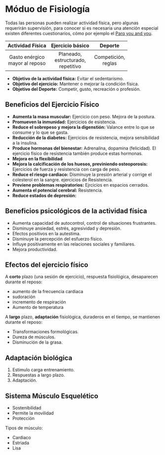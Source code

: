 # Móduo de Fisiología

Todas las personas pueden realizar actividad física, pero algunas requerirán
supervisión, para conocer si es necesaria una atención especial existen diferentes
cuestionarios, cómo por ejemplo el [Parq you and you](https://www.fmm.es/images/stories/Documentos/Actividades/Carreras_Montana/2016/160930_par-q-corredores.pdf).

| Actividad Física | Ejercicio básico | Deporte |
| :----: | :----: | :----: |
| Gasto enérgico <br> mayor al reposo| Planeado, <br>estructurado, <br>repetitivo | Competición, <br>reglas |

- **Objetivo de la actividad física:** Evitar el sedentarismo.
- **Objetivo del ejercicio:** Mantener o mejorar la condición física.
- **Objetivo del Deporte:** Competir, gusto, recreación o profesión.

## Beneficios del Ejercicio Físico

- **Aumenta la masa muscular:** Ejercicio con peso. Mejora de la postura.
- **Promueven la inmunidad:** Ejercicios de esistencia.
- **Reduce el sobrepeso y mejora la digenstión:** Valance entre lo que se consume
  y lo que se gasta.
- **Reducción de la diabetes:** Ejercicios de resistencia, mejora sensibilidad a la
  insulina.
- **Produce hormonas del bienestar:** Adrenalina, dopamina (felicidad). El
  ejercicio físico de resistencia también produce estas hormonas.
- **Mejora en la flexibilidad**
- **Mejora la calcificación de los huesos, previniendo osteoporosis:** Ejercicios
  de fuerza y resistencia con carga de peso.
- **Reduce el riesgo cardiaco:** Disminuye la presión arterial y corrige el
  colesterol en la sangre. ejercicios de Resistencia.
- **Previene problemas respiratorios:** Ejrcicios en espacios cerrados.
- **Aumenta el potencial cerebral:** Resistencia.
- **Reduce estados de depresión:**

## Beneficios psicológicos de la actividad física

- Aumenta capacidad de autocontrol, control de situaciones frustrantes.
- Disminuye ansiedad, estrés, agresividad y depresión.
- Efectos positivos en la autestima.
- Disminuye la percepción del esfuerzo físico.
- Influye positivamente en las relaciones sociales y familiares.
- Mejora productividad.

## Efectos del ejercicio físico

A **corto** plazo (una sesión de ejercicio), respuesta fisiológica, desaparecen
durante el reposo:
- aumento de la frecuencia cardiaca
- sudoración
- incremento de respiración
- Aumento de temperatura

A **largo** plazo, **adaptación** fisiológica, duraderos en el tiempo, se
mantienen durante el reposo:
- Transformaciones formológicas.
- Dureza de músculos.
- Disminución de la grasa.

## Adaptación biológica

1. Estimulo carga entrenamiento.
2. Respuestas a largo plazo.
3. Adaptación.

## Sistema Músculo Esquelético

- Sostenibilidad
- Permite la movilidad
- Protección

Tipos de músculo:

- Cardiaco
- Estriada
- Lisa
